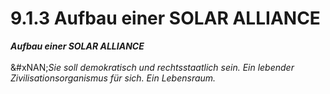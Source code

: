 # 9.1.3 Aufbau einer SOLAR ALLIANCE

_**Aufbau einer SOLAR ALLIANCE**_\
\
&#xNAN;_&#x53;ie soll demokratisch und rechtsstaatlich sein. Ein lebender Zivilisationsorganismus für sich. Ein Lebensraum._


